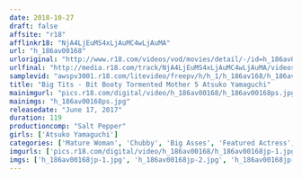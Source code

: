 ```yaml
---
date: 2018-10-27
draft: false
affsite: "r18"
afflinkr18: "NjA4LjEuMS4xLjAuMC4wLjAuMA"
url: "h_186av00168"
urloriginal: "http://www.r18.com/videos/vod/movies/detail/-/id=h_186av00168"
urlfinal: "http://media.r18.com/track/NjA4LjEuMS4xLjAuMC4wLjAuMA/videos/vod/movies/detail/-/id=h_186av00168"
samplevid: "awspv3001.r18.com/litevideo/freepv/h/h_1/h_186av168/h_186av168_dmb_w.mp4"
title: "Big Tits - Bit Booty Tormented Mother 5 Atsuko Yamaguchi"
mainimgurl: "pics.r18.com/digital/video/h_186av00168/h_186av00168ps.jpg"
mainimgs: "h_186av00168ps.jpg"
releasedate: "June 17, 2017"
duration: 119
productioncomp: "Salt Pepper"
girls: ['Atsuko Yamaguchi']
categories: ['Mature Woman', 'Chubby', 'Big Asses', 'Featured Actress', 'Squirting', 'Debut', 'Huge Tits', 'Hi-Def']
imgurls: ['pics.r18.com/digital/video/h_186av00168/h_186av00168jp-1.jpg', 'pics.r18.com/digital/video/h_186av00168/h_186av00168jp-2.jpg', 'pics.r18.com/digital/video/h_186av00168/h_186av00168jp-3.jpg', 'pics.r18.com/digital/video/h_186av00168/h_186av00168jp-4.jpg', 'pics.r18.com/digital/video/h_186av00168/h_186av00168jp-5.jpg', 'pics.r18.com/digital/video/h_186av00168/h_186av00168jp-6.jpg', 'pics.r18.com/digital/video/h_186av00168/h_186av00168jp-7.jpg', 'pics.r18.com/digital/video/h_186av00168/h_186av00168jp-8.jpg', 'pics.r18.com/digital/video/h_186av00168/h_186av00168jp-9.jpg', 'pics.r18.com/digital/video/h_186av00168/h_186av00168jp-10.jpg', 'pics.r18.com/digital/video/h_186av00168/h_186av00168jp-11.jpg', 'pics.r18.com/digital/video/h_186av00168/h_186av00168jp-12.jpg', 'pics.r18.com/digital/video/h_186av00168/h_186av00168jp-13.jpg', 'pics.r18.com/digital/video/h_186av00168/h_186av00168jp-14.jpg', 'pics.r18.com/digital/video/h_186av00168/h_186av00168jp-15.jpg', 'pics.r18.com/digital/video/h_186av00168/h_186av00168jp-16.jpg', 'pics.r18.com/digital/video/h_186av00168/h_186av00168jp-17.jpg', 'pics.r18.com/digital/video/h_186av00168/h_186av00168jp-18.jpg', 'pics.r18.com/digital/video/h_186av00168/h_186av00168jp-19.jpg', 'pics.r18.com/digital/video/h_186av00168/h_186av00168jp-20.jpg']
imgs: ['h_186av00168jp-1.jpg', 'h_186av00168jp-2.jpg', 'h_186av00168jp-3.jpg', 'h_186av00168jp-4.jpg', 'h_186av00168jp-5.jpg', 'h_186av00168jp-6.jpg', 'h_186av00168jp-7.jpg', 'h_186av00168jp-8.jpg', 'h_186av00168jp-9.jpg', 'h_186av00168jp-10.jpg', 'h_186av00168jp-11.jpg', 'h_186av00168jp-12.jpg', 'h_186av00168jp-13.jpg', 'h_186av00168jp-14.jpg', 'h_186av00168jp-15.jpg', 'h_186av00168jp-16.jpg', 'h_186av00168jp-17.jpg', 'h_186av00168jp-18.jpg', 'h_186av00168jp-19.jpg', 'h_186av00168jp-20.jpg']
---
```

